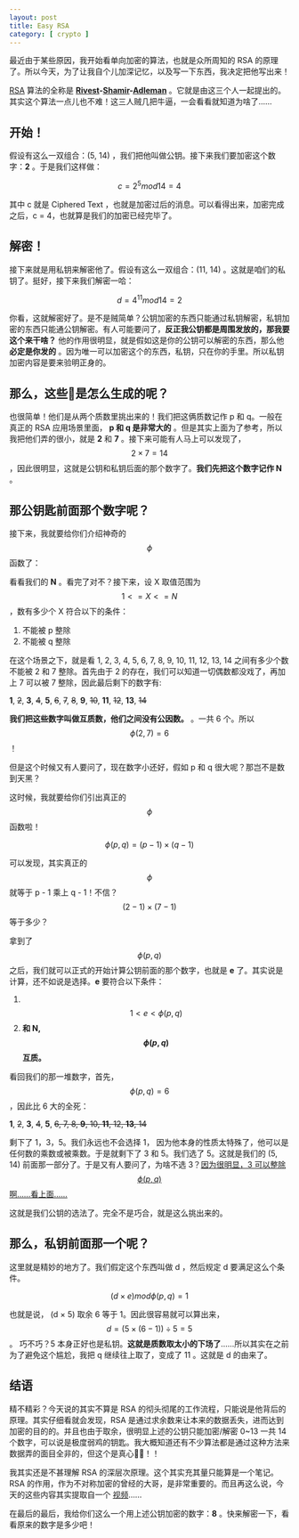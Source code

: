 ```yaml
---
layout: post
title: Easy RSA
category: [ crypto ]
---
```


最近由于某些原因，我开始看单向加密的算法，也就是众所周知的 RSA 的原理了。所以今天，为了让我自个儿加深记忆，以及写一下东西，我决定把他写出来！

[RSA](https://en.wikipedia.org/wiki/RSA_(cryptosystem)) 算法的全称是 __[Rivest](https://en.wikipedia.org/wiki/Ron_Rivest)-[Shamir](https://en.wikipedia.org/wiki/Adi_Shamir)-[Adleman](https://en.wikipedia.org/wiki/Leonard_Adleman)__ 。它就是由这三个人一起提出的。其实这个算法一点儿也不难！这三人贼几把牛逼，一会看看就知道为啥了……

## 开始！

假设有这么一双组合：(5, 14) ，我们把他叫做公钥。接下来我们要加密这个数字：__2__ 。于是我们这样做：

$$
  c = 2^5 mod 14 = 4
$$

其中 c 就是 Ciphered Text ，也就是加密过后的消息。可以看得出来，加密完成之后，c = 4，也就算是我们的加密已经完毕了。

## 解密！

接下来就是用私钥来解密他了。假设有这么一双组合：(11, 14) 。这就是咱们的私钥了。挺好，接下来我们解密一哈：

$$
  d = 4^{11} mod 14 = 2
$$

你看，这就解密好了。是不是贼简单？公钥加密的东西只能通过私钥解密，私钥加密的东西只能通公钥解密。有人可能要问了，__反正我公钥都是周围发放的，那我要这个来干啥？__ 他的作用很明显，就是假如这是你的公钥可以解密的东西，那么他 __必定是你发的__ 。因为唯一可以加密这个的东西，私钥，只在你的手里。所以私钥加密内容是要来验明正身的。

## 那么，这些🔑是怎么生成的呢？

也很简单！他们是从两个质数里挑出来的！我们把这俩质数记作 p 和 q。一般在 真正的 RSA 应用场景里面， __p 和 q 是非常大的__ 。但是其实上面为了参考，所以我把他们弄的很小，就是 __2__ 和 __7__ 。接下来可能有人马上可以发现了， $$ 2 \times 7 = 14 $$ ，因此很明显，这就是公钥和私钥后面的那个数字了。__我们先把这个数字记作 N__ 。

## 那公钥匙前面那个数字呢？

接下来，我就要给你们介绍神奇的 $$ \phi $$ 函数了：

看看我们的 __N__ 。看完了对不？接下来，设 X 取值范围为 $$ 1 <= X <= N $$  ，数有多少个 X 符合以下的条件：

1. 不能被 p 整除
2. 不能被 q 整除

在这个场景之下，就是看 1, 2, 3, 4, 5, 6, 7, 8, 9, 10, 11, 12, 13, 14 之间有多少个数不能被 2 和 7 整除。首先由于 2 的存在，我们可以知道一切偶数都没戏了，再加上 7 可以被 7 整除，因此最后剩下的数字有:

 <b>1</b>, <s>2</s>, <b>3</b>, <s>4</s>, <b>5</b>, <s>6</s>, <s>7</s>, <s>8</s>, <b>9</b>, <s>10</s>, <b>11</b>, <s>12</s>, <b>13</b>, <s>14</s>
 
 __我们把这些数字叫做互质数，他们之间没有公因数。__ 。一共 6 个。所以 $$ \phi(2, 7) = 6 $$ ！
 
 但是这个时候又有人要问了，现在数字小还好，假如 p 和 q 很大呢？那岂不是数到天黑？
 
 这时候，我就要给你们引出真正的 $$ \phi $$ 函数啦！
 
 $$ \phi(p, q) = (p - 1) \times (q - 1) $$
 
可以发现，其实真正的 $$ \phi $$ 就等于 p - 1 乘上 q - 1！不信？ $$ (2 - 1) \times (7 - 1) $$ 等于多少？

拿到了 $$ \phi(p, q) $$ 之后，我们就可以正式的开始计算公钥前面的那个数字，也就是 __e__ 了。其实说是计算，还不如说是选择。__e__ 要符合以下条件：

1. &nbsp;$$ 1 < e < \phi(p, q) $$
2. __和 N, $$ \phi(p, q) $$ 互质。__

看回我们的那一堆数字，首先，$$ \phi(p, q) = 6 $$ ，因此比 6 大的全死：

 <b>1</b>, <s>2</s>, <b>3</b>, <s>4</s>, <b>5</b>, <s><s>6</s>, <s>7</s>, <s>8</s>, <b>9</b>, <s>10</s>, <b>11</b>, <s>12</s>, <b>13</b>, <s>14</s></s>

剩下了 1，3，5。我们永远也不会选择 1， 因为他本身的性质太特殊了，他可以是任何数的乘数或被乘数。于是就剩下了 3 和 5。我们选了 5。这就是我们的 (5, 14) 前面那一部分了。于是又有人要问了，为啥不选 3？[因为很明显，3 可以整除 $$ \phi(p, q) $$ 啊……看上面……](#MathJax-Element-13-Frame)

这就是我们公钥的选法了。完全不是巧合，就是这么挑出来的。

## 那么，私钥前面那一个呢？

这里就是精妙的地方了。我们假定这个东西叫做 d ，然后规定 d 要满足这么个条件。

$$ (d \times e) mod \phi(p, q) = 1 $$

也就是说， (d &times; 5) 取余 6 等于 1。因此很容易就可以算出来，$$ d = (5 \times (6 - 1)) \div 5 = 5 $$。 巧不巧？5 本身正好也是私钥。__这就是质数取太小的下场了__……所以其实在之前为了避免这个尴尬，我把 q 继续往上取了，变成了 11 。这就是 d 的由来了。

## 结语

精不精彩？今天说的其实不算是 RSA 的彻头彻尾的工作流程，只能说是他背后的原理。其实仔细看就会发现，RSA 是通过求余数来让本来的数据丢失，进而达到加密的目的的。并且也由于取余，很明显上述的公钥只能加密/解密 0~13 一共 14 个数字，可以说是极度弱鸡的钥匙。我大概知道还有不少算法都是通过这种方法来数据弄的面目全非的，但这个是真心🐂🍺！！

我其实还是不甚理解 RSA 的深层次原理。这个其实充其量只能算是一个笔记。RSA 的作用，作为不对称加密的曾经的大哥，是非常重要的。而且再这么说，今天的这些内容其实提取自一个 [视频](https://www.youtube.com/watch?v=oOcTVTpUsPQ)……

在最后的最后，我给你们这么一个用上述公钥加密的数字：__8__ 。快来解密一下，看看原来的数字是多少吧！
